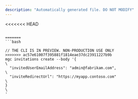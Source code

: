 ```yaml
---
description: "Automatically generated file. DO NOT MODIFY"
---
```


<<<<<<< HEAD
```cli

=======
```bash

// THE CLI IS IN PREVIEW. NON-PRODUCTION USE ONLY
>>>>>>> ac57e61007f395881f1814eae37dc23911227b9b
mgc invitations create --body '{\
  "invitedUserEmailAddress": "admin@fabrikam.com",\
  "inviteRedirectUrl": "https://myapp.contoso.com"\
}\
'

```